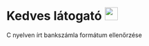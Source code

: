 # Kedves látogató <img src="https://raw.githubusercontent.com/MartinHeinz/MartinHeinz/master/wave.gif" width="30px">
C nyelven írt bankszámla formátum ellenőrzése
